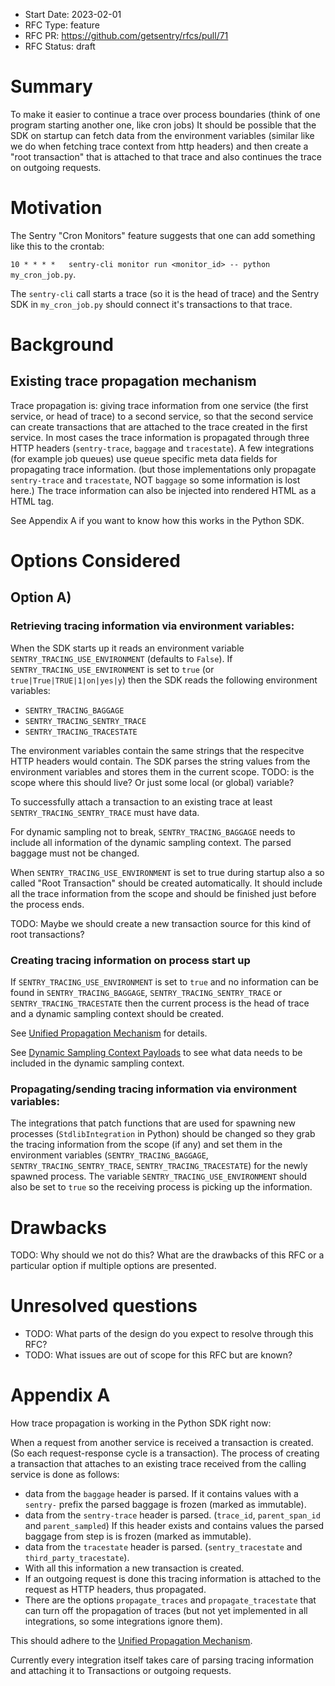 - Start Date: 2023-02-01
- RFC Type: feature
- RFC PR: https://github.com/getsentry/rfcs/pull/71
- RFC Status: draft

# Summary

To make it easier to continue a trace over process boundaries (think of one program starting another one, like cron jobs)
It should be possible that the SDK on startup can fetch data from the environment variables (similar like we do when fetching trace context from http headers) and then create a "root transaction" that is attached to that trace and also continues the trace on outgoing requests.

# Motivation

The Sentry "Cron Monitors" feature suggests that one can add something like this to the crontab:

`10 * * * *   sentry-cli monitor run <monitor_id> -- python my_cron_job.py`.

The `sentry-cli` call starts a trace (so it is the head of trace) and the Sentry SDK in `my_cron_job.py` should connect it's transactions to that trace.

# Background

## Existing trace propagation mechanism

Trace propagation is: giving trace information from one service (the first service, or head of trace) to a second service, so that the second service can create transactions that are attached to the trace created in the first service.
In most cases the trace information is propagated through three HTTP headers (`sentry-trace`, `baggage` and `tracestate`).
A few integrations (for example job queues) use queue specific meta data fields for propagating trace information. (but those implementations only propagate `sentry-trace` and `tracestate`, NOT `baggage` so some information is lost here.)
The trace information can also be injected into rendered HTML as a <meta> HTML tag.

See Appendix A if you want to know how this works in the Python SDK.

# Options Considered

## Option A)

### Retrieving tracing information via environment variables:

When the SDK starts up it reads an environment variable `SENTRY_TRACING_USE_ENVIRONMENT` (defaults to `False`).
If `SENTRY_TRACING_USE_ENVIRONMENT` is set to `true` (or `true|True|TRUE|1|on|yes|y`) then the SDK reads the following environment variables:

- `SENTRY_TRACING_BAGGAGE`
- `SENTRY_TRACING_SENTRY_TRACE`
- `SENTRY_TRACING_TRACESTATE`

The environment variables contain the same strings that the respecitve HTTP headers would contain.
The SDK parses the string values from the environment variables and stores them in the current scope.
TODO: is the scope where this should live? Or just some local (or global) variable?

To successfully attach a transaction to an existing trace at least `SENTRY_TRACING_SENTRY_TRACE` must have data.

For dynamic sampling not to break, `SENTRY_TRACING_BAGGAGE` needs to include all information of the dynamic sampling context. The parsed baggage must not be changed.

When `SENTRY_TRACING_USE_ENVIRONMENT` is set to true during startup also a so called "Root Transaction" should be created automatically. It should include all the trace information from the scope and should be finished just before the process ends.

TODO: Maybe we should create a new transaction source for this kind of root transactions?

### Creating tracing information on process start up

If `SENTRY_TRACING_USE_ENVIRONMENT` is set to `true` and no information can be found in `SENTRY_TRACING_BAGGAGE`, `SENTRY_TRACING_SENTRY_TRACE` or `SENTRY_TRACING_TRACESTATE` then the current process is the head of trace and a dynamic sampling context should be created.

See [Unified Propagation Mechanism](https://develop.sentry.dev/sdk/performance/dynamic-sampling-context/#unified-propagation-mechanism) for details.

See [Dynamic Sampling Context Payloads](https://develop.sentry.dev/sdk/performance/dynamic-sampling-context/#payloads) to see what data needs to be included in the dynamic sampling context.

### Propagating/sending tracing information via environment variables:

The integrations that patch functions that are used for spawning new processes (`StdlibIntegration` in Python) should be changed so they grab the tracing information from the scope (if any) and set them in the environment variables (`SENTRY_TRACING_BAGGAGE`, `SENTRY_TRACING_SENTRY_TRACE`, `SENTRY_TRACING_TRACESTATE`) for the newly spawned process. The variable `SENTRY_TRACING_USE_ENVIRONMENT` should also be set to `true` so the receiving process is picking up the information.

# Drawbacks

TODO: Why should we not do this? What are the drawbacks of this RFC or a particular option if multiple options are presented.

# Unresolved questions

- TODO: What parts of the design do you expect to resolve through this RFC?
- TODO: What issues are out of scope for this RFC but are known?

# Appendix A

How trace propagation is working in the Python SDK right now:

When a request from another service is received a transaction is created. (So each request-response cycle is a transaction).
The process of creating a transaction that attaches to an existing trace received from the calling service is done as follows:

- data from the `baggage` header is parsed. If it contains values with a `sentry-` prefix the parsed baggage is frozen (marked as immutable).
- data from the `sentry-trace` header is parsed. (`trace_id`, `parent_span_id` and `parent_sampled`) If this header exists and contains values the parsed baggage from step is is frozen (marked as immutable).
- data from the `tracestate` header is parsed. (`sentry_tracestate` and `third_party_tracestate`).
- With all this information a new transaction is created.
- If an outgoing request is done this tracing information is attached to the request as HTTP headers, thus propagated.
- There are the options `propagate_traces` and `propagate_tracestate` that can turn off the propagation of traces (but not yet implemented in all integrations, so some integrations ignore them).

This should adhere to the [Unified Propagation Mechanism](https://develop.sentry.dev/sdk/performance/dynamic-sampling-context/#unified-propagation-mechanism).

Currently every integration itself takes care of parsing tracing information and attaching it to Transactions or outgoing requests.
